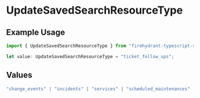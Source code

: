 # UpdateSavedSearchResourceType

## Example Usage

```typescript
import { UpdateSavedSearchResourceType } from "firehydrant-typescript-sdk/models/operations";

let value: UpdateSavedSearchResourceType = "ticket_follow_ups";
```

## Values

```typescript
"change_events" | "incidents" | "services" | "scheduled_maintenances" | "ticket_tasks" | "ticket_follow_ups" | "analytics" | "impact_analytics" | "alerts" | "incident_events"
```